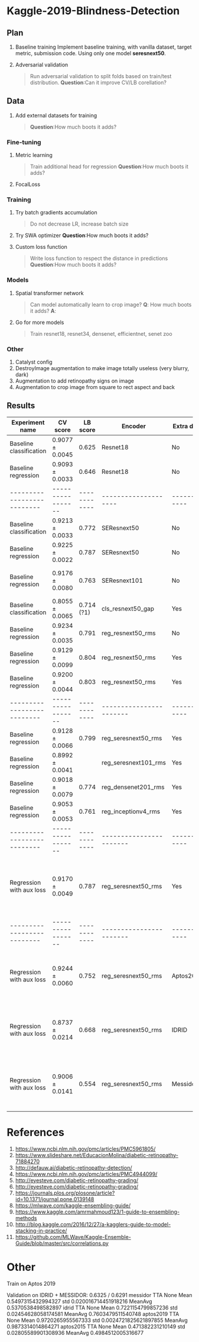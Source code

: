 # Kaggle-2019-Blindness-Detection

## Plan

1. Baseline training
Implement baseline training, with vanilla dataset, target metric, submission code.
Using only one model **seresnext50**.

1. Adversarial validation
    > Run adversarial validation to split folds based on train/test distribution. 
    **Question**:Can it improve CV/LB corellation? 

## Data

1. Add external datasets for training
    > **Question**:How much boots it adds? 


### Fine-tuning
1. Metric learning
    > Train additional head for regression
    **Question**:How much boots it adds? 

1. FocalLoss

### Training
1. Try batch gradients accumulation
    > Do not decrease LR, increase batch size

1. Try SWA optimizer
    **Question**:How much boots it adds? 

1. Custom loss function
    > Write loss function to respect the distance in predictions
      **Question**:How much boots it adds? 

### Models

1. Spatial transformer network
    > Can model automatically learn to crop image?
    **Q**: How much boots it adds? 
    **A**: 

1. Go for more models
    > Train resnet18, resnet34, densenet, efficientnet, senet zoo

### Other

1. Catalyst config
1. DestroyImage augmentation to make image totally useless (very blurry, dark)
2. Augmentation to add retinopathy signs on image
3. Augmentation to crop image from square to rect aspect and back 

## Results

| Experiment name          | CV score        | LB score   | Encoder            | Extra data | Note    | Args |
|--------------------------|-----------------|------------|--------------------|------------|---------|-|
| Baseline classification  | 0.9077 ± 0.0045 | 0.625      | Resnet18           | No         | 4 folds |-|
| Baseline regression      | 0.9093 ± 0.0033 | 0.646      | Resnet18           | No         | 4 folds |-|
|--------------------------|-----------------|------------|--------------------|------------|---------|-|
| Baseline classification  | 0.9213 ± 0.0033 | 0.772      | SEResnext50        | No         | 4 folds |-|
| Baseline regression      | 0.9225 ± 0.0022 | 0.787      | SEResnext50        | No         | 2 folds |-|
| Baseline regression      | 0.9176 ± 0.0080 | 0.763      | SEResnext101       | No         | 4 folds, Multi-pooling |-|
| Baseline classification  | 0.8055 ± 0.0065 | 0.714 (?1) | cls_resnext50_gap  | Yes        | 4 folds |-|
| Baseline regression      | 0.9234 ± 0.0035 | 0.791      | reg_resnext50_rms  | No         | 4 folds |-|
| Baseline regression      | 0.9129 ± 0.0099 | 0.804      | reg_resnext50_rms  | Yes        | 4 folds |-|
| Baseline regression      | 0.9200 ± 0.0044 | 0.803      | reg_resnext50_rms  | Yes        | 4 folds (768) |-|
|--------------------------|-----------------|------------|-----------------------|------------|---------|-|
| Baseline regression      | 0.9128 ± 0.0066 | 0.799      | reg_seresnext50_rms   | Yes        | 4 folds |-|
| Baseline regression      | 0.8992 ± 0.0041 |            | reg_seresnext101_rms  | Yes        | 4 folds |-|
| Baseline regression      | 0.9018 ± 0.0079 | 0.774      | reg_densenet201_rms   | Yes        | 4 folds |-|
| Baseline regression      | 0.9053 ± 0.0053 | 0.761      | reg_inceptionv4_rms   | Yes        | 4 folds |-|
|--------------------------|-----------------|------------|-----------------------|------------|---------|-|
| Regression with aux loss | 0.9170 ± 0.0049 | 0.787      | reg_seresnext50_rms   | Yes        | 4 folds | -m reg_seresnext50_rms -a medium -f 0 -f 1 -f 2 -f 3 -b 60 -l clipped_mse --fp16 -o Adam -d 0.5 -s multistep -lr 1e-4 -wd 1e-4 -e 100 -v --use-idrid --use-messidor --use-aptos2019 --warmup 10 |
|--------------------------|-----------------|------------|-----------------------|------------|---------|-|
| Regression with aux loss | 0.9244 ± 0.0060 | 0.752      | reg_seresnext50_rms   | Aptos2015      | 4 folds | train_regression_baseline.py -m reg_seresnext50_rms -a medium -f 0 -f 1 -f 2 -f 3 -b 60 --fp16 -o Adam -d 0.5 -s multistep -lr 1e-4 -e 100 -es 20 -v --use-aptos2019 --warmup 10
| Regression with aux loss | 0.8737 ± 0.0214 | 0.668      | reg_seresnext50_rms   | IDRID          | 4 folds | train_regression_baseline.py -m reg_seresnext50_rms -a medium -f 0 -f 1 -f 2 -f 3 -b 60 --fp16 -o Adam -d 0.5 -s multistep -lr 1e-4 -e 100 -es 20 -v --use-idrid --warmup 10
| Regression with aux loss | 0.9006 ± 0.0141 | 0.554      | reg_seresnext50_rms   | Messidor       | 4 folds | train_regression_baseline.py -m reg_seresnext50_rms -a medium -f 0 -f 1 -f 2 -f 3 -b 60 --fp16 -o Adam -d 0.5 -s multistep -lr 1e-4 -e 100 -es 20 -v --use-messidor --warmup 10


# References

1. https://www.ncbi.nlm.nih.gov/pmc/articles/PMC5961805/
1. https://www.slideshare.net/EducacionMolina/diabetic-retinopathy-71884270
1. http://defauw.ai/diabetic-retinopathy-detection/
1. https://www.ncbi.nlm.nih.gov/pmc/articles/PMC4944099/
1. http://eyesteve.com/diabetic-retinopathy-grading/
1. http://eyesteve.com/diabetic-retinopathy-grading/
1. https://journals.plos.org/plosone/article?id=10.1371/journal.pone.0139148
1. https://mlwave.com/kaggle-ensembling-guide/
1. https://www.kaggle.com/amrmahmoud123/1-guide-to-ensembling-methods
1. http://blog.kaggle.com/2016/12/27/a-kagglers-guide-to-model-stacking-in-practice/
1. https://github.com/MLWave/Kaggle-Ensemble-Guide/blob/master/src/correlations.py

# Other 

Train on Aptos 2019

Validation on IDRID + MESSIDOR: 0.6325 / 0.6291
messidor TTA None Mean 0.5497315432994327 std 0.020016714451918216 MeanAvg 0.5370538498582897
idrid TTA None Mean 0.7221154799857236 std 0.02454628058174581 MeanAvg 0.7603479511540748
aptos2019 TTA None Mean 0.9720265955567333 std 0.0024721825621897855 MeanAvg 0.9873314014864271
aptos2015 TTA None Mean 0.471382231210149 std 0.02805589901308936 MeanAvg 0.4984512005316677
